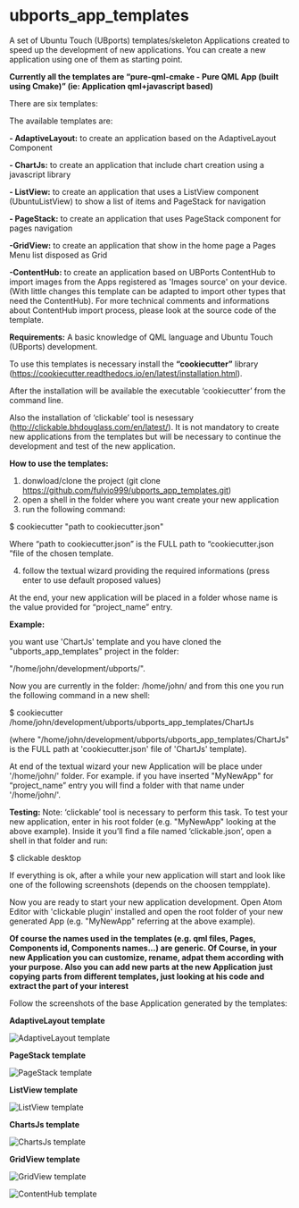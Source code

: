 # ubports_app_templates

A set of Ubuntu Touch (UBports) templates/skeleton Applications created to speed up the development of new applications.
You can create a new application using one of them as starting point.

**Currently all the templates are “pure-qml-cmake - Pure QML App (built using Cmake)” 
(ie: Application qml+javascript based)**


There are six templates: 

The available templates are:

**- AdaptiveLayout:** to create an application based on the AdaptiveLayout Component

**- ChartJs:** to create an application that include chart creation using a javascript library

**- ListView:** to create an application that uses a ListView component (UbuntuListView) to show a list of items and PageStack for navigation

**- PageStack:**  to create an application that uses PageStack component for pages navigation

**-GridView:** to create an application that show in the home page a Pages Menu list disposed as Grid

**-ContentHub:** to create an application based on UBPorts ContentHub to import images from the Apps registered as 'Images source' on your device.
(With little changes this template can be adapted to import other types that need the ContentHub).
For more technical comments and informations about ContentHub import process, please look at the source code of the template.


**Requirements:**
A basic knowledge of QML language and Ubuntu Touch (UBports) development.


To use this templates is necessary install the **“cookiecutter”** library (https://cookiecutter.readthedocs.io/en/latest/installation.html).

After the installation will be available the executable ‘cookiecutter’ from the command line.

Also the  installation of ‘clickable’  tool is nesessary (http://clickable.bhdouglass.com/en/latest/).
It is not mandatory to create new applications from the templates but will be necessary to continue the development and test of the new application.

**How to use the templates:**
1) donwload/clone the project (git clone https://github.com/fulvio999/ubports_app_templates.git)
2) open a shell in the folder where you want create your new application
3) run the following command:

$ cookiecutter "path to cookiecutter.json"

Where “path to cookiecutter.json” is the FULL path to “cookiecutter.json ”file of the chosen template.

4) follow the textual wizard providing the required informations (press enter to use default proposed values)

At the end, your new application will be placed in a folder whose name is the value provided for “project_name” entry.


**Example:** 

you want use 'ChartJs' template and you have cloned the "ubports_app_templates" project in the folder:

"/home/john/development/ubports/".


Now you are currently in the folder: /home/john/  and from this one you run the following command in a new shell: 

$ cookiecutter /home/john/development/ubports/ubports_app_templates/ChartJs

(where "/home/john/development/ubports/ubports_app_templates/ChartJs"  is the FULL path at 'cookiecutter.json' file of 'ChartJs' template).

At end of the textual wizard your new Application will be place under '/home/john/' folder.
For example. if you have inserted "MyNewApp" for “project_name” entry you will find a folder with that name under '/home/john/'.


**Testing:**
Note: ‘clickable’ tool is necessary to perform this task.
To test your new application, enter in his root folder (e.g. "MyNewApp" looking at the above example). 
Inside it you’ll find a file named ‘clickable.json’, open a shell in that folder and run:

$ clickable desktop

If everything is ok, after a while your new application will start and look like one of the following screenshots (depends on the choosen tempplate).

Now you are ready to start your new application development. Open Atom Editor with 'clickable plugin' installed and open the root folder of your new generated App (e.g. "MyNewApp" referring at the above example).

**Of course the names used in the templates (e.g. qml files, Pages, Components id, Components names...) are generic. 
Of Course, in your new Application you can customize, rename, adpat them according with your purpose. 
Also you can add new parts at the new Application just copying parts from different templates, just looking at his code and extract the part of your interest**


Follow the screenshots of the base Application generated by the templates:

**AdaptiveLayout template**

![AdaptiveLayout template](https://github.com/fulvio999/ubports_app_templates/blob/master/Doc/AdaptiveLayout.png)

**PageStack template**

![PageStack template](https://github.com/fulvio999/ubports_app_templates/blob/master/Doc/PageStackTemplate.png)

**ListView template**

![ListView template](https://github.com/fulvio999/ubports_app_templates/blob/master/Doc/UbuntuListView.png)

**ChartsJs template**

![ChartsJs template](https://github.com/fulvio999/ubports_app_templates/blob/master/Doc/chartsTemplate.png)

**GridView template**

![GridView template](https://github.com/fulvio999/ubports_app_templates/blob/master/Doc/GridView.png)

![ContentHub template](https://github.com/fulvio999/ubports_app_templates/blob/master/Doc/contentHub.png)

